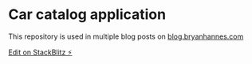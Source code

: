 # Car catalog application

This repository is used in multiple blog posts on [blog.bryanhannes.com](https://blog.bryanhannes.com)

[Edit on StackBlitz ⚡️](https://stackblitz.com/edit/angular-ivy-y8vtzw)

